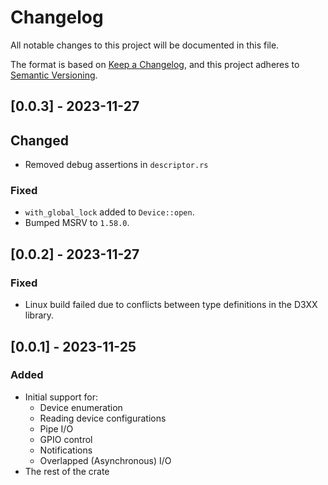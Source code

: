 # Changelog

All notable changes to this project will be documented in this file.

The format is based on [Keep a Changelog](https://keepachangelog.com/en/1.0.0/),
and this project adheres to [Semantic Versioning](https://semver.org/spec/v2.0.0.html).


## [0.0.3] - 2023-11-27

## Changed

- Removed debug assertions in `descriptor.rs`

### Fixed

- `with_global_lock` added to `Device::open`.
- Bumped MSRV to `1.58.0`.

## [0.0.2] - 2023-11-27

### Fixed

- Linux build failed due to conflicts between type definitions in the D3XX library.

## [0.0.1] - 2023-11-25

### Added

- Initial support for:
  - Device enumeration
  - Reading device configurations
  - Pipe I/O
  - GPIO control
  - Notifications
  - Overlapped (Asynchronous) I/O
- The rest of the crate
